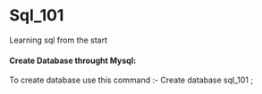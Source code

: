 # Sql_101
Learning sql from the start 
#### Create Database throught Mysql:
To create database use this command :-
Create database sql_101 ; 

